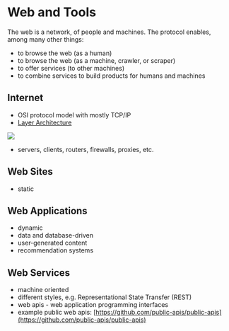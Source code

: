 # Web and Tools

The web is a network, of people and machines. The protocol enables, among many other things:

* to browse the web (as a human)
* to browse the web (as a machine, crawler, or scraper)
* to offer services (to other machines)
* to combine services to build products for humans and machines

## Internet

* OSI protocol model with mostly TCP/IP 
* [Layer Architecture](https://en.wikipedia.org/wiki/OSI_model#Layer_architecture)

![](https://upload.wikimedia.org/wikipedia/commons/8/8d/OSI_Model_v1.svg)

* servers, clients, routers, firewalls, proxies, etc.

## Web Sites

* static

## Web Applications

* dynamic
* data and database-driven
* user-generated content
* recommendation systems

## Web Services

* machine oriented
* different styles, e.g. Representational State Transfer (REST)
* web apis - web application programming interfaces
* example public web apis: [https://github.com/public-apis/public-apis](https://github.com/public-apis/public-apis)
